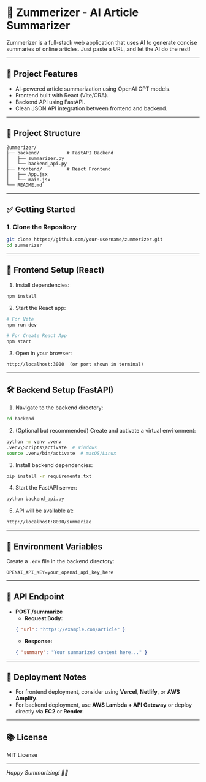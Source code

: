 
# 📰 Zummerizer - AI Article Summarizer

Zummerizer is a full-stack web application that uses AI to generate concise summaries of online articles. Just paste a URL, and let the AI do the rest!

---

## 🚀 Project Features
- AI-powered article summarization using OpenAI GPT models.
- Frontend built with React (Vite/CRA).
- Backend API using FastAPI.
- Clean JSON API integration between frontend and backend.

---

## 📂 Project Structure
```
Zummerizer/
├── backend/          # FastAPI Backend
│   ├── summarizer.py
│   └── backend_api.py
├── frontend/         # React Frontend
│   ├── App.jsx
│   └── main.jsx
└── README.md
```

---

## ✅ Getting Started

### 1. Clone the Repository
```bash
git clone https://github.com/your-username/zummerizer.git
cd zummerizer
```

---

## 🎨 Frontend Setup (React)

1. Install dependencies:
```bash
npm install
```

2. Start the React app:
```bash
# For Vite
npm run dev

# For Create React App
npm start
```

3. Open in your browser:
```
http://localhost:3000  (or port shown in terminal)
```

---

## 🛠️ Backend Setup (FastAPI)

1. Navigate to the backend directory:
```bash
cd backend
```

2. (Optional but recommended) Create and activate a virtual environment:
```bash
python -m venv .venv
.venv\Scripts\activate  # Windows
source .venv/bin/activate  # macOS/Linux
```

3. Install backend dependencies:
```bash
pip install -r requirements.txt
```

4. Start the FastAPI server:
```bash
python backend_api.py
```

5. API will be available at:
```
http://localhost:8000/summarize
```

---

## 🔑 Environment Variables

Create a `.env` file in the backend directory:

```
OPENAI_API_KEY=your_openai_api_key_here
```

---

## 📌 API Endpoint

- **POST /summarize**
    - **Request Body:**  
    ```json
    { "url": "https://example.com/article" }
    ```
    - **Response:**  
    ```json
    { "summary": "Your summarized content here..." }
    ```

---

## 🏁 Deployment Notes
- For frontend deployment, consider using **Vercel**, **Netlify**, or **AWS Amplify**.
- For backend deployment, use **AWS Lambda + API Gateway** or deploy directly via **EC2** or **Render**.

---

## 📚 License
MIT License

---

*Happy Summarizing! 🧠✨*
